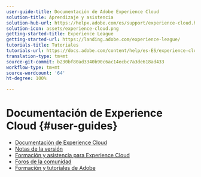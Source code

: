 ```yaml
---
user-guide-title: Documentación de Adobe Experience Cloud
solution-title: Aprendizaje y asistencia
solution-hub-url: https://helpx.adobe.com/es/support/experience-cloud.html
solution-icon: assets/experience-cloud.png
getting-started-title: Experience League
getting-started-url: https://landing.adobe.com/experience-league/
tutorials-title: Tutoriales
tutorials-url: https://docs.adobe.com/content/help/es-ES/experience-cloud/tutorials/home.translate.html
translation-type: tm+mt
source-git-commit: b230bf80ad3340b90c6ac14ecbc7a3de618ad433
workflow-type: tm+mt
source-wordcount: '64'
ht-degree: 100%

---
```



# Documentación de Experience Cloud {#user-guides}

+ [Documentación de Experience Cloud](home.md)
+ [Notas de la versión](https://docs.adobe.com/content/help/es-ES/release-notes/experience-cloud/current.html)
+ [Formación y asistencia para Experience Cloud](https://helpx.adobe.com/es/support/experience-cloud.html)
+ [Foros de la comunidad](https://forums.adobe.com/community/experience-cloud/)
+ [Formación y tutoriales de Adobe](https://helpx.adobe.com/es/learning.html?promoid=KAUDK)

<!--
+ [About Moving to Experience League](/help/landing-user-guides/experience-league-preview.md)
-->
